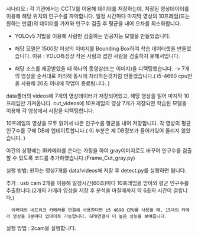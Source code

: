시나리오 : 
각 기관에서는 CCTV를 이용해 데이터를 저장하는데, 저장된 영상데이터를 이용해 해당 위치의 인구수를 파악합니다.
일정 시간마다 마지막 영상의 10프레임(또는 원하는 만큼)의 데이터를 가져와 인구수 검출 후 평균을 내어 오차를 최소화합니다.


- YOLOv5 기법을 이용해 사람만 검출하는 인공지능 모델을 만들었습니다.

- 해당 모델은 1500장 이상의 이미지를 Bounding Box하여 학습 데이터셋을 만들었습니다.
  이유 : YOLO특성상 작은 사람과 겹친 사람을 검출하지 못해서입니다.
  
- 해당 소스를 제공받았을 때 하나의 동영상(또는 이미지)을 디텍팅했습니다.
  -> 7개의 영상을 순서대로 처리해 동시에 처리하는것처럼 만들었습니다.( i5-4690 cpu만을 사용해 20초 이내에 작업이 종료됩니다. )

data폴더의 videos에 7개의 영상데이터가 저장되어있고, 해당 영상을 읽어 마지막 10프레임만 가져옵니다.
cut_videos에 10프레임의 영상 7개가 저장되면 학습된 모델을 이용해 각 영상에서 사람을 디텍팅합니다.

10프레임의 영상을 모두 읽어서 나온 인구수를 평균을 내어 저장합니다.
각 영상의 평균 인구수를 구해 DB에 업데이트합니다.( 이 부분은 제 DB정보가 들어가있어 올리지 않았습니다. )

야간의 상황에는 IR카메라를 쓴다는 가정을 하여 gray이미지로도 바꾸어 인구수를 검출할 수 있도록 코드를 추가하였습니다.(Frame_Cut_gray.py)


실행 방법: 원하는 영상7개를 data/videos에 저장 후 detect.py를 실행하면 됩니다.
          
          
추가 : usb cam 2개를 이용해 일정시간(60초)마다 10프레임을 받아와 평균 인구수를 추출합니다.(2개의 카메라 영상을 저장 후 분석을 마칠때까지 약 6초의 시간이 걸립니다.)
      
      여러대의 네트워크 카메라를 연결해 사용한다면 i5 4690 CPU를 사용할 때, 15대의 카메라 영상을 1분마다 업데이트 가능합니다. GPU연결시 더 높은 성능을 보여줍니다.
실행 방법 : 2cam을 실행합니다.
